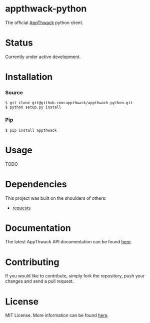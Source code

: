 appthwack-python
================

The official [AppThwack](https://appthwack.com) python client.

Status
======

Currently under active development.

Installation
============

### Source

    $ git clone git@github.com:appthwack/appthwack-python.git
    $ python setup.py install

### Pip

    $ pip install appthwack

Usage
=====

TODO

Dependencies
============

This project was built on the shoulders of others:

*  [requests](http://docs.python-requests.org/en/latest/)

Documentation
=============

The latest AppThwack API documentation can be found [here](https://appthwack.com/docs/api).

Contributing
============

If you would like to contribute, simply fork the repository, push your changes and send a pull request.

License
=======

MIT License. More information can be found [here](https://github.com/appthwack/appthwack-python/blob/master/LICENSE.md).
